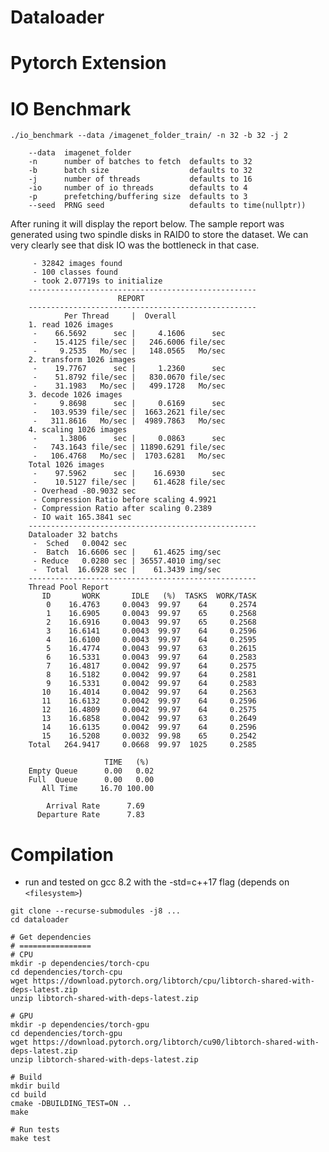 Dataloader
==========

# Pytorch Extension





# IO Benchmark

    ./io_benchmark --data /imagenet_folder_train/ -n 32 -b 32 -j 2

        --data  imagenet_folder             
        -n      number of batches to fetch  defaults to 32
        -b      batch size                  defaults to 32
        -j      number of threads           defaults to 16
        -io     number of io threads        defaults to 4
        -p      prefetching/buffering size  defaults to 3
        --seed  PRNG seed                   defaults to time(nullptr))
    
After runing it will display the report below.
The sample report was generated using two spindle disks in RAID0 to store the dataset.
We can very clearly see that disk IO was the bottleneck in that case.



         - 32842 images found
         - 100 classes found
         - took 2.07719s to initialize
        ---------------------------------------------------
                            REPORT
        ---------------------------------------------------
                Per Thread     |  Overall
        1. read 1026 images
         -    66.5692      sec |     4.1606      sec
         -    15.4125 file/sec |   246.6006 file/sec
         -     9.2535   Mo/sec |   148.0565   Mo/sec
        2. transform 1026 images
         -    19.7767      sec |     1.2360      sec
         -    51.8792 file/sec |   830.0670 file/sec
         -    31.1983   Mo/sec |   499.1728   Mo/sec
        3. decode 1026 images
         -     9.8698      sec |     0.6169      sec
         -   103.9539 file/sec |  1663.2621 file/sec
         -   311.8616   Mo/sec |  4989.7863   Mo/sec
        4. scaling 1026 images
         -     1.3806      sec |     0.0863      sec
         -   743.1643 file/sec | 11890.6291 file/sec
         -   106.4768   Mo/sec |  1703.6281   Mo/sec
        Total 1026 images
         -    97.5962      sec |    16.6930      sec
         -    10.5127 file/sec |    61.4628 file/sec
         - Overhead -80.9032 sec 
         - Compression Ratio before scaling 4.9921
         - Compression Ratio after scaling 0.2389
         - IO wait 165.3841 sec
        ---------------------------------------------------
        Dataloader 32 batchs 
         -  Sched   0.0042 sec
         -  Batch  16.6606 sec |    61.4625 img/sec
         - Reduce   0.0280 sec | 36557.4010 img/sec
         -  Total  16.6928 sec |    61.3439 img/sec
        ---------------------------------------------------
        Thread Pool Report
           ID       WORK       IDLE   (%)  TASKS  WORK/TASK
            0    16.4763     0.0043  99.97    64     0.2574
            1    16.6905     0.0043  99.97    65     0.2568
            2    16.6916     0.0043  99.97    65     0.2568
            3    16.6141     0.0043  99.97    64     0.2596
            4    16.6100     0.0043  99.97    64     0.2595
            5    16.4774     0.0043  99.97    63     0.2615
            6    16.5331     0.0043  99.97    64     0.2583
            7    16.4817     0.0042  99.97    64     0.2575
            8    16.5182     0.0042  99.97    64     0.2581
            9    16.5331     0.0042  99.97    64     0.2583
           10    16.4014     0.0042  99.97    64     0.2563
           11    16.6132     0.0042  99.97    64     0.2596
           12    16.4809     0.0042  99.97    64     0.2575
           13    16.6858     0.0042  99.97    63     0.2649
           14    16.6135     0.0042  99.97    64     0.2596
           15    16.5208     0.0032  99.98    65     0.2542
        Total   264.9417     0.0668  99.97  1025     0.2585

                         TIME   (%)
        Empty Queue      0.00   0.02
        Full  Queue      0.00   0.00
           All Time     16.70 100.00

            Arrival Rate      7.69
          Departure Rate      7.83


# Compilation

* run and tested on gcc 8.2 with the -std=c++17 flag (depends on `<filesystem>`)

```
git clone --recurse-submodules -j8 ...
cd dataloader

# Get dependencies
# ================
# CPU
mkdir -p dependencies/torch-cpu
cd dependencies/torch-cpu
wget https://download.pytorch.org/libtorch/cpu/libtorch-shared-with-deps-latest.zip
unzip libtorch-shared-with-deps-latest.zip

# GPU
mkdir -p dependencies/torch-gpu
cd dependencies/torch-gpu
wget https://download.pytorch.org/libtorch/cu90/libtorch-shared-with-deps-latest.zip
unzip libtorch-shared-with-deps-latest.zip 

# Build
mkdir build
cd build
cmake -DBUILDING_TEST=ON ..
make

# Run tests
make test
```
